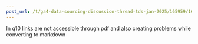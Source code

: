 ```yaml
---
post_url: /t/ga4-data-sourcing-discussion-thread-tds-jan-2025/165959/166
---
```

In q10 links are not accessible through pdf and also creating problems while converting to markdown